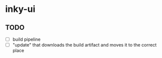# inky-ui
## TODO
- [ ] build pipeline
- [ ] "update" that downloads the build artifact and moves it to the correct place

